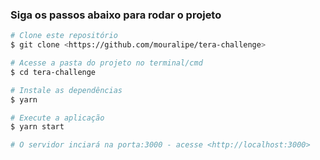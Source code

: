 ### Siga os passos abaixo para rodar o projeto

```bash
# Clone este repositório
$ git clone <https://github.com/mouralipe/tera-challenge>

# Acesse a pasta do projeto no terminal/cmd
$ cd tera-challenge

# Instale as dependências
$ yarn

# Execute a aplicação
$ yarn start

# O servidor inciará na porta:3000 - acesse <http://localhost:3000>
```
